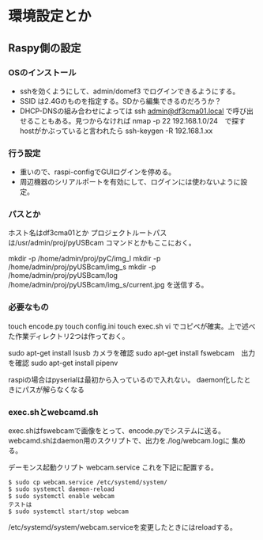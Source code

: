 # 環境設定とか

## Raspy側の設定

### OSのインストール
* sshを効くようにして、admin/domef3 でログインできるようにする。
* SSID は2.4Gのものを指定する。SDから編集できるのだろうか？
* DHCP-DNSの組み合わせによっては
ssh admin@df3cma01.local
で呼び出せることもある。見つからなければ
nmap -p 22 192.168.1.0/24　で探す
hostがかぶっていると言われたら
ssh-keygen -R 192.168.1.xx

### 行う設定
* 重いので、raspi-configでGUIログインを停める。
* 周辺機器のシリアルポートを有効にして、ログインには使わないように設定。

### パスとか
ホスト名はdf3cma01とか
プロジェクトルートパスは/usr/admin/proj/pyUSBcam
コマンドとかもここにおく。

mkdir -p /home/admin/proj/pyC/img_l
mkdir -p /home/admin/proj/pyUSBcam/img_s
mkdir -p /home/admin/proj/pyUSBcam/log
/home/admin/proj/pyUSBcam/img_s/current.jpg を送信する。


### 必要なもの
touch encode.py
touch config.ini
touch exec.sh
vi でコピペが確実。上で述べた作業ディレクトリ2つは作っておく。

sudo apt-get install lsusb カメラを確認
sudo apt-get install fswebcam　出力を確認
sudo apt-get install pipenv

raspiの場合はpyserialは最初から入っているので入れない。
daemon化したときにパスが解らなくなる

### exec.shとwebcamd.sh

exec.shはfswebcamで画像をとって、encode.pyでシステムに送る。
webcamd.shはdaemon用のスクリプトで、出力を./log/webcam.logに 集める。

デーモンス起動クリプト
webcam.service
これを下記に配置する。

```angular2html
$ sudo cp webcam.service /etc/systemd/system/
$ sudo systemctl daemon-reload
$ sudo systemctl enable webcam
テストは
$ sudo systemctl start/stop webcam
```

/etc/systemd/system/webcam.serviceを変更したときにはreloadする。

